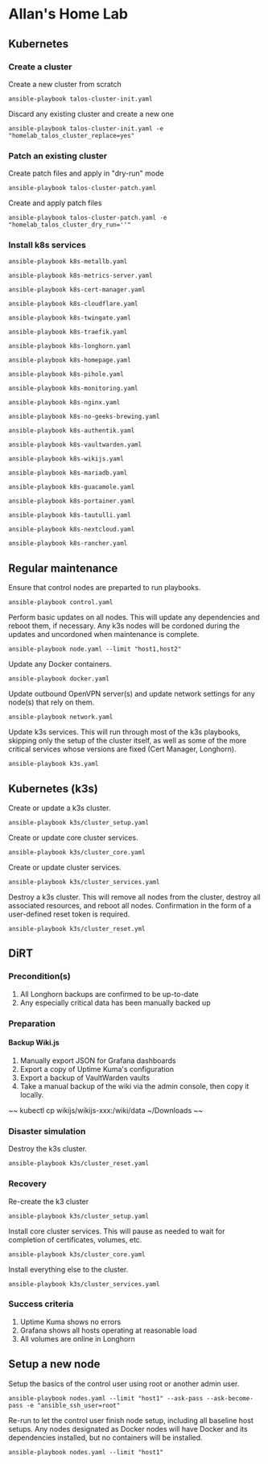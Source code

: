 # Allan's Home Lab

## Kubernetes

### Create a cluster

Create a new cluster from scratch

~~~
ansible-playbook talos-cluster-init.yaml
~~~

Discard any existing cluster and create a new one

~~~
ansible-playbook talos-cluster-init.yaml -e "homelab_talos_cluster_replace=yes"
~~~

### Patch an existing cluster

Create patch files and apply in "dry-run" mode

~~~
ansible-playbook talos-cluster-patch.yaml
~~~

Create and apply patch files

~~~
ansible-playbook talos-cluster-patch.yaml -e "homelab_talos_cluster_dry_run=''"
~~~

### Install k8s services

~~~
ansible-playbook k8s-metallb.yaml
~~~
~~~
ansible-playbook k8s-metrics-server.yaml
~~~
~~~
ansible-playbook k8s-cert-manager.yaml
~~~
~~~
ansible-playbook k8s-cloudflare.yaml
~~~
~~~
ansible-playbook k8s-twingate.yaml
~~~
~~~
ansible-playbook k8s-traefik.yaml
~~~
~~~
ansible-playbook k8s-longhorn.yaml
~~~
~~~
ansible-playbook k8s-homepage.yaml
~~~
~~~
ansible-playbook k8s-pihole.yaml
~~~
~~~
ansible-playbook k8s-monitoring.yaml
~~~
~~~
ansible-playbook k8s-nginx.yaml
~~~
~~~
ansible-playbook k8s-no-geeks-brewing.yaml
~~~
~~~
ansible-playbook k8s-authentik.yaml
~~~
~~~
ansible-playbook k8s-vaultwarden.yaml
~~~
~~~
ansible-playbook k8s-wikijs.yaml
~~~
~~~
ansible-playbook k8s-mariadb.yaml
~~~
~~~
ansible-playbook k8s-guacamole.yaml
~~~
~~~
ansible-playbook k8s-portainer.yaml
~~~
~~~
ansible-playbook k8s-tautulli.yaml
~~~
~~~
ansible-playbook k8s-nextcloud.yaml
~~~
~~~
ansible-playbook k8s-rancher.yaml
~~~

## Regular maintenance

Ensure that control nodes are preparted to run playbooks.

~~~
ansible-playbook control.yaml
~~~

Perform basic updates on all nodes.  This will update any dependencies and reboot them, if necessary.  Any k3s nodes will be cordoned during the updates and uncordoned when maintenance is complete.

~~~
ansible-playbook node.yaml --limit "host1,host2"
~~~

Update any Docker containers.

~~~
ansible-playbook docker.yaml
~~~

Update outbound OpenVPN server(s) and update network settings for any node(s) that rely on them.

~~~
ansible-playbook network.yaml
~~~

Update k3s services.  This will run through most of the k3s playbooks, skipping only the setup of the cluster itself, as well as some of the more critical services whose versions are fixed (Cert Manager, Longhorn).

~~~
ansible-playbook k3s.yaml
~~~

## Kubernetes (k3s)

Create or update a k3s cluster.

~~~
ansible-playbook k3s/cluster_setup.yaml
~~~

Create or update core cluster services.

~~~
ansible-playbook k3s/cluster_core.yaml
~~~

Create or update cluster services.

~~~
ansible-playbook k3s/cluster_services.yaml
~~~

Destroy a k3s cluster.  This will remove all nodes from the cluster, destroy all associated resources, and reboot all nodes.  Confirmation in the form of a user-defined reset token is required.

~~~
ansible-playbook k3s/cluster_reset.yml
~~~

## DiRT

### Precondition(s)

1. All Longhorn backups are confirmed to be up-to-date
1. Any especially critical data has been manually backed up

### Preparation

#### Backup Wiki.js

1. Manually export JSON for Grafana dashboards
1. Export a copy of Uptime Kuma's configuration
1. Export a backup of VaultWarden vaults
1. Take a manual backup of the wiki via the admin console, then copy it locally.

~~
kubectl cp wikijs/wikijs-xxx:/wiki/data ~/Downloads
~~

### Disaster simulation

Destroy the k3s cluster.

~~~
ansible-playbook k3s/cluster_reset.yaml
~~~

### Recovery

Re-create the k3 cluster

~~~
ansible-playbook k3s/cluster_setup.yaml
~~~

Install core cluster services.  This will pause as needed to wait for completion of certificates, volumes, etc.

~~~
ansible-playbook k3s/cluster_core.yaml
~~~

Install everything else to the cluster.

~~~
ansible-playbook k3s/cluster_services.yaml
~~~

### Success criteria

1. Uptime Kuma shows no errors
1. Grafana shows all hosts operating at reasonable load
1. All volumes are online in Longhorn

## Setup a new node

Setup the basics of the control user using root or another admin user.  

~~~
ansible-playbook nodes.yaml --limit "host1" --ask-pass --ask-become-pass -e "ansible_ssh_user=root"
~~~

Re-run to let the control user finish node setup, including all baseline host setups.  Any nodes designated as Docker nodes will have Docker and its dependencies installed, but no containers will be installed.

~~~
ansible-playbook nodes.yaml --limit "host1"
~~~
